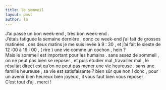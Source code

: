 ```yaml
---
title: le sommeil 
layout: post
author: lm
---
```

<p>J’ai passé un bon week-end , très bon week-end .<br />
J’étais fatiguée la semaine dernière , donc ce week-end j’ai fait de grosses matinées . ces deux matins je me suis levée à 9 : 30 , et j’ai fait le sieste de 12 :00 à 16 : 00 , ( rire ) une vie comme un cochon , hein ?<br />
Mais le sommeil est important pour les humains . sans assez de sommeil , on ne peut pas bien se reposer , et puis étudier mal ,travailler mal , le résultat direct est qu’on ne peut pas mener une vie heureuse . sans une famille heureuse , sa vie est satisfaisante ? bien sûr que non ! donc , pour un avenir bien heureux bien joyeux , il vous faut bien vous reposer .<br />
C’est tout d’aj . merci ! </p>
